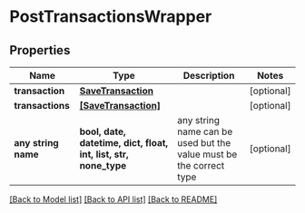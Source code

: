 # PostTransactionsWrapper


## Properties
Name | Type | Description | Notes
------------ | ------------- | ------------- | -------------
**transaction** | [**SaveTransaction**](SaveTransaction.md) |  | [optional] 
**transactions** | [**[SaveTransaction]**](SaveTransaction.md) |  | [optional] 
**any string name** | **bool, date, datetime, dict, float, int, list, str, none_type** | any string name can be used but the value must be the correct type | [optional]

[[Back to Model list]](../README.md#documentation-for-models) [[Back to API list]](../README.md#documentation-for-api-endpoints) [[Back to README]](../README.md)


